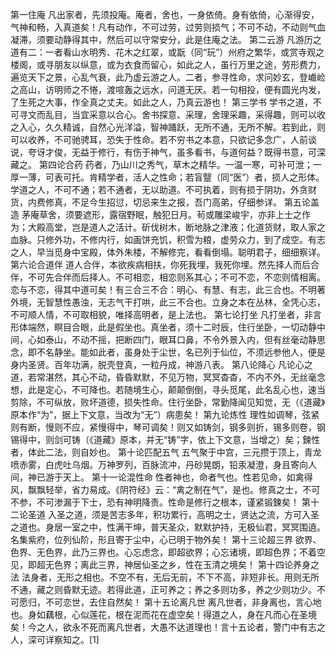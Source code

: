第一住庵
凡出家者，先须投庵。庵者，舍也，一身依倚。身有依倚，心渐得安，气神和畅，入真道矣！凡有动作，不可过劳，过劳则损气；不可不动，不动则气血凝滞，须要动静得其中，然后可以守常安分，此是住庵之法。
第二云游
凡游历之道有二：一者看山水明秀、花木之红翠，或翫（同“玩”）州府之繁华，或赏寺观之楼阁，或寻朋友以纵意，或为衣食而留心，如此之人，虽行万里之途，劳形费力，遍览天下之景，心乱气衰，此乃虚云游之人。二者，参寻性命，求问妙玄，登巇崄之高山，访明师之不惓，渡喧轰之远水，问道无厌。若一句相投，便有圆光内发，了生死之大事，作全真之丈夫。如此之人，乃真云游也！
第三学书
学书之道，不可寻文而乱目，当宜采意以合心。舍书探意、采理，舍理采趣，采得趣，则可以收之入心，久久精诚，自然心光洋溢，智神踊跃，无所不通，无所不解。若到此，则可以收养，不可驰骋耳，恐失于性命。若不穷书之本意，只欲记多念广，人前谈说，夸讶才俊，无益于修行，有伤于神气，虽多看书，与道何益？既得书意，可深藏之。
第四论合药
药者，乃山川之秀气，草木之精华。一温一寒，可补可泄；一厚一薄，可表可托。肯精学者，活人之性命；若盲毉（同“医”）者，损人之形体。学道之人，不可不通；若不通者，无以助道。不可执着，则有损于阴功，外贪财货，内费修真，不足今生招愆，切忌来生之报，吾门高弟，仔细参详。
第五论盖造
茅庵草舍，须要遮形，露宿野眠，触犯日月。茍或雕梁峻宇，亦非上士之作为；大殿高堂，岂是道人之活计。斫伐树木，断地脉之津液；化道货财，取人家之血脉。只修外功，不修内行，如画饼充饥，积雪为粮，虚劳众力，到了成空。有志之人，早当觅身中宝殿，体外朱楼，不解修完，看看倒塌。聪明君子，细细察详。
第六论合道伴
道人合伴，本欲疾病相扶，你死我埋，我死你埋。然先择人而后合伴，不可先合伴而后择人。不可相恋，相恋则系其心；不可不恋，不恋则情相离。恋与不恋，得其中道可矣！有三合三不合：明心、有慧、有志，此三合也。不明著外境，无智慧性愚浊，无志气干打哄，此三不合也。立身之本在丛林，全凭心志，不可顺人情，不可取相貌，唯择高明者，是上法也。
第七论打坐
凡打坐者，非言形体端然，瞑目合眼，此是假坐也。真坐者，须十二时辰，住行坐卧，一切动静中间，心如泰山，不动不摇，把断四门，眼耳口鼻，不令外景入内，但有丝毫动静思念，即不名静坐。能如此者，虽身处于尘世，名已列于仙位，不须远参他人，便是身内圣贤。百年功满，脱壳登真，一粒丹成，神游八表。
第八论降心
凡论心之道，若常湛然，其心不动，昏昏默默，不见万物，冥冥杳杳，不内不外，无丝毫念想，此是定心，不可降也。若随境生心，颠颠倒倒，寻头觅尾，此名乱心也，速当剪除，不可纵放，败坏道德，损失性命。住行坐卧，常勤降闻见知觉，无（《道藏》原本作“为”，据上下文意，当改为“无”）病患矣！
第九论炼性
理性如调琴，弦紧则有断，慢则不应，紧慢得中，琴可调矣！则又如铸剑，钢多则折，锡多则卷，钢锡得中，则剑可铸（《道藏》原本，并无“铸”字，依上下文意，当增之）矣；鍊性者，体此二法，则自妙也。
第十论匹配五气
五气聚于中宫，三元攒于顶上，青龙喷赤雾，白虎吐乌烟。万神罗列，百脉流冲，丹砂晃朗，铅汞凝澄，身且寄向人间，神已游于天上。
第十一论混性命
性者神也，命者气也。性若见命，如禽得风，飘飘轻举，省力易成。《阴符经》云：“禽之制在气”，是也。修真之士，不可不参，不可渗漏于下士，恐有神明降责。性命是修行之根本，谨紧锻鍊矣！
第十二论圣道
入圣之道，须是苦志多年，积功累行，高明之士，贤达之流，方可入圣之道也。身居一室之中，性满干坤，普天圣众，默默护持，无极仙君，冥冥围遶。名集紫府，位列仙阶，形且寄于尘中，心已明于物外矣！
第十三论超三界
欲界、色界、无色界，此乃三界也。心忘虑念，即超欲界；心忘诸境，即超色界；不着空见，即超无色界；离此三界，神居仙圣之乡，性在玉清之境矣！
第十四论养身之法
法身者，无形之相也。不空不有，无后无前，不下不高，非短非长。用则无所不通，藏之则昏默无迹。若得此道，正可养之；养之多则功多，养之少则功少。不可愿归，不可恋世，去住自然矣！
第十五论离凡世
离凡世者，非身离也，言心地也。身如藕根，心似莲花，根在泥而花在虚空矣！得道之人，身在凡而心在圣境矣！今之人，欲永不死而离凡世者，大愚不达道理也！言十五论者，警门中有志之人，深可详察知之。[1] 
